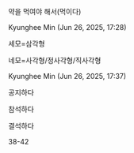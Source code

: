 약을 먹여야 해서(먹이다)


Kyunghee Min (Jun 26, 2025, 17:28)

세모=삼각형

네모=사각형/정사각형/직사각형

Kyunghee Min (Jun 26, 2025, 17:37)

공지하다

참석하다

결석하다

38-42